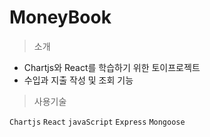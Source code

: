 # MoneyBook

> 소개

 - Chartjs와 React를 학습하기 위한 토이프로젝트
 - 수입과 지출 작성 및 조회 기능

> 사용기술

`Chartjs` `React` `javaScript` `Express` `Mongoose`
